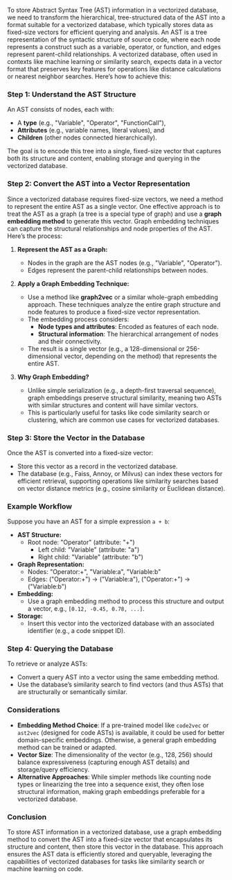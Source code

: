 To store Abstract Syntax Tree (AST) information in a vectorized database, we need to transform the hierarchical, tree-structured data of the AST into a format suitable for a vectorized database, which typically stores data as fixed-size vectors for efficient querying and analysis. An AST is a tree representation of the syntactic structure of source code, where each node represents a construct such as a variable, operator, or function, and edges represent parent-child relationships. A vectorized database, often used in contexts like machine learning or similarity search, expects data in a vector format that preserves key features for operations like distance calculations or nearest neighbor searches. Here’s how to achieve this:

### Step 1: Understand the AST Structure
An AST consists of nodes, each with:
- A **type** (e.g., "Variable", "Operator", "FunctionCall"),
- **Attributes** (e.g., variable names, literal values), and
- **Children** (other nodes connected hierarchically).

The goal is to encode this tree into a single, fixed-size vector that captures both its structure and content, enabling storage and querying in the vectorized database.

### Step 2: Convert the AST into a Vector Representation
Since a vectorized database requires fixed-size vectors, we need a method to represent the entire AST as a single vector. One effective approach is to treat the AST as a graph (a tree is a special type of graph) and use a **graph embedding method** to generate this vector. Graph embedding techniques can capture the structural relationships and node properties of the AST. Here’s the process:

1. **Represent the AST as a Graph:**
   - Nodes in the graph are the AST nodes (e.g., "Variable", "Operator").
   - Edges represent the parent-child relationships between nodes.

2. **Apply a Graph Embedding Technique:**
   - Use a method like **graph2vec** or a similar whole-graph embedding approach. These techniques analyze the entire graph structure and node features to produce a fixed-size vector representation.
   - The embedding process considers:
     - **Node types and attributes**: Encoded as features of each node.
     - **Structural information**: The hierarchical arrangement of nodes and their connectivity.
   - The result is a single vector (e.g., a 128-dimensional or 256-dimensional vector, depending on the method) that represents the entire AST.

3. **Why Graph Embedding?**
   - Unlike simple serialization (e.g., a depth-first traversal sequence), graph embeddings preserve structural similarity, meaning two ASTs with similar structures and content will have similar vectors.
   - This is particularly useful for tasks like code similarity search or clustering, which are common use cases for vectorized databases.

### Step 3: Store the Vector in the Database
Once the AST is converted into a fixed-size vector:
- Store this vector as a record in the vectorized database.
- The database (e.g., Faiss, Annoy, or Milvus) can index these vectors for efficient retrieval, supporting operations like similarity searches based on vector distance metrics (e.g., cosine similarity or Euclidean distance).

### Example Workflow
Suppose you have an AST for a simple expression `a + b`:
- **AST Structure:**
  - Root node: "Operator" (attribute: "+")
    - Left child: "Variable" (attribute: "a")
    - Right child: "Variable" (attribute: "b")
- **Graph Representation:**
  - Nodes: "Operator:+", "Variable:a", "Variable:b"
  - Edges: ("Operator:+") → ("Variable:a"), ("Operator:+") → ("Variable:b")
- **Embedding:**
  - Use a graph embedding method to process this structure and output a vector, e.g., `[0.12, -0.45, 0.78, ...]`.
- **Storage:**
  - Insert this vector into the vectorized database with an associated identifier (e.g., a code snippet ID).

### Step 4: Querying the Database
To retrieve or analyze ASTs:
- Convert a query AST into a vector using the same embedding method.
- Use the database’s similarity search to find vectors (and thus ASTs) that are structurally or semantically similar.

### Considerations
- **Embedding Method Choice**: If a pre-trained model like `code2vec` or `ast2vec` (designed for code ASTs) is available, it could be used for better domain-specific embeddings. Otherwise, a general graph embedding method can be trained or adapted.
- **Vector Size**: The dimensionality of the vector (e.g., 128, 256) should balance expressiveness (capturing enough AST details) and storage/query efficiency.
- **Alternative Approaches**: While simpler methods like counting node types or linearizing the tree into a sequence exist, they often lose structural information, making graph embeddings preferable for a vectorized database.

### Conclusion
To store AST information in a vectorized database, use a graph embedding method to convert the AST into a fixed-size vector that encapsulates its structure and content, then store this vector in the database. This approach ensures the AST data is efficiently stored and queryable, leveraging the capabilities of vectorized databases for tasks like similarity search or machine learning on code.